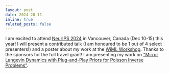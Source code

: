 ```yaml
---
layout: post
date: 2024-20-11
inline: true
related_posts: false
---
```


I am excited to attend <a href="https://nips.cc/Conferences/2024">NeurIPS 2024</a> in Vancouver, Canada (Dec 10-15) this year! I will present a contributed talk (I am honoured to be 1 out of 4 select presenters!) and a poster about my work at the <a href="https://sites.google.com/wimlworkshop.org/wiml-2024/home">WiML Workshop</a>. Thanks to the sponsors for the full travel grant! I am presenting my work on <a href="https://drive.google.com/file/d/1-hyDHCmaVYhRiJAVWOozEKKxihwtn0BY/view?usp=sharing">"Mirror Langevin Dynamics with Plug-and-Play Priors for Poisson Inverse Problems"</a>.